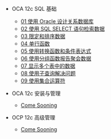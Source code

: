 <!-- docs/_sidebar.md -->

- OCA 12c SQL 基础

  - [01 使用 Oracle 设计关系数据库](/oracle/ocp/ocp-12c/ocp-12c-0101)
  - [02 使用 SQL SELECT 语句检索数据](/oracle/ocp/ocp-12c/ocp-12c-0102)
  - [03 限定和排序数据](/oracle/ocp/ocp-12c/ocp-12c-0103)
  - [04 单行函数](/oracle/ocp/ocp-12c/ocp-12c-0104)
  - [05 使用转换函数和条件表达式](/oracle/ocp/ocp-12c/ocp-12c-0105)
  - [06 使用分组函数报告聚会数据](/oracle/ocp/ocp-12c/ocp-12c-0106)
  - [07 显示多个表中的数据](/oracle/ocp/ocp-12c/ocp-12c-0107)
  - [08 使用子查询解决问题](/oracle/ocp/ocp-12c/ocp-12c-0108)
  - [09 使用集合运算符](/oracle/ocp/ocp-12c/ocp-12c-0109)

- OCA 12c 安装与管理

  - [Come Sooning](/oracle/ocp/ocp-12c/ocp-12c-0201)
  
- OCP 12c 高级管理

  - [Come Sooning](/oracle/ocp/ocp-12c/ocp-12c-0301)